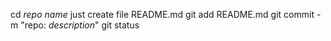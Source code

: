 cd *repo name*
just create file README.md 
git add README.md
git commit -m "repo: *description*"
git status